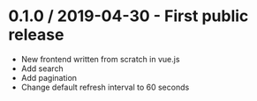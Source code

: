 0.1.0 / 2019-04-30 - First public release
====
 * New frontend written from scratch in vue.js
 * Add search
 * Add pagination
 * Change default refresh interval to 60 seconds

